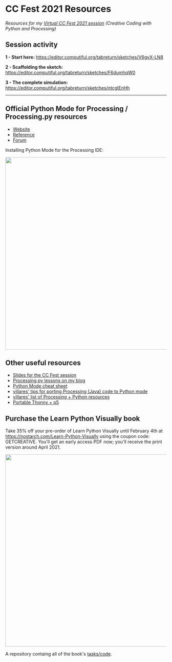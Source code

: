 # CC Fest 2021 Resources

*Resources for my [Virtual CC Fest 2021 session](https://ccfest.rocks/register) (Creative Coding with Python and Processing)*

## Session activity 

**1 - Start here:** https://editor.computiful.org/tabreturn/sketches/V6gvX-LN8

**2 - Scaffolding the sketch:** https://editor.computiful.org/tabreturn/sketches/F6dumhqW0

**3 - The complete simulation:** https://editor.computiful.org/tabreturn/sketches/ntcglEnHh

---

## Official Python Mode for Processing / Processing.py resources

* [Website](https://py.processing.org/)
* [Reference](https://py.processing.org/reference/)
* [Forum](https://discourse.processing.org/c/processing-py/)

Installing Python Mode for the Processing IDE:

<img src="https://tabreturn.github.io/img/pitl01/intro-to-processing-add-python-mode.png" width="600" />

## Other useful resources 

* [Slides for the CC Fest session](slides.pdf)
* [Processing.py lessons on my blog](https://tabreturn.github.io/#processing-reverse)
* [Python Mode cheat sheet](https://github.com/tabreturn/processing.py-cheat-sheet)
* [villares' tips for porting Processing (Java) code to Python mode](https://abav.lugaralgum.com/py.processing-play/java_to_python)
* [villares' list of Processing + Python resources](https://github.com/villares/Resources-for-teaching-programming#user-content-processing--python-tools-table)
* [Portable Thonny + p5](https://tabreturn.github.io/code/python/2020/02/26/thonny_and_p5.html)


## Purchase the Learn Python Visually book

Take 35% off your pre-order of Learn Python Visually until February 4th at https://nostarch.com/Learn-Python-Visually using the coupon code: GETCREATIVE. You'll get an early access PDF now; you'll receive the print version around April 2021.

<img src="http://portfolio.tabreturn.com/images/learn-python-visually.png" width="600" />

A repository containg all of the book's [tasks/code](https://github.com/tabreturn/processing.py-book).

